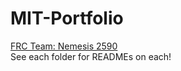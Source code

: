 # MIT-Portfolio

[FRC Team: Nemesis 2590](https://frc2590.org/)
<br>
See each folder for READMEs on each!
